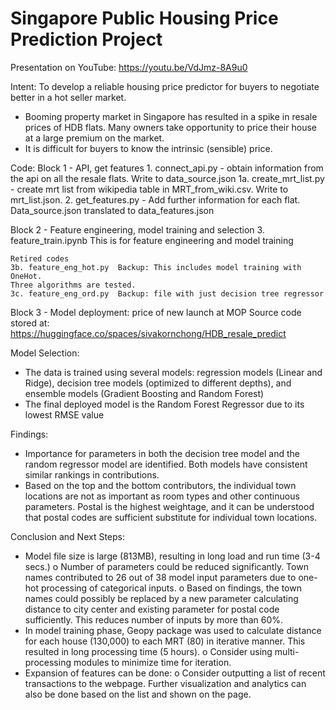 # Singapore Public Housing Price Prediction Project
Presentation on YouTube:  https://youtu.be/VdJmz-8A9u0  

Intent:
To develop a reliable housing price predictor for buyers to negotiate better in a hot seller market. 
-	Booming property market in Singapore has resulted in a spike in resale prices of HDB flats. Many owners take opportunity to price their house at a large premium on the market.
-	It is difficult for buyers to know the intrinsic (sensible) price.

Code:
Block 1 - API, get features
    1. connect_api.py - obtain information from the api on all the resale flats. Write to data_source.json
    1a. create_mrt_list.py - create mrt list from wikipedia table in MRT_from_wiki.csv. Write to mrt_list.json.
    2. get_features.py - Add further information for each flat. Data_source.json translated to data_features.json


Block 2 - Feature engineering, model training and selection
    3. feature_train.ipynb  This is for feature engineering and model training

    Retired codes
    3b. feature_eng_hot.py  Backup: This includes model training with OneHot. 
    Three algorithms are tested.
    3c. feature_eng_ord.py  Backup: file with just decision tree regressor
    

Block 3 - Model deployment: price of new launch at MOP
Source code stored at: https://huggingface.co/spaces/sivakornchong/HDB_resale_predict 

Model Selection: 
-	The data is trained using several models: regression models (Linear and Ridge), decision tree models (optimized to different depths), and ensemble models (Gradient Boosting and Random Forest)
-	The final deployed model is the Random Forest Regressor due to its lowest RMSE value

Findings:
-	Importance for parameters in both the decision tree model and the random regressor model are identified. Both models have consistent similar rankings in contributions.
-	Based on the top and the bottom contributors, the individual town locations are not as important as room types and other continuous parameters. Postal is the highest weightage, and it can be understood that postal codes are sufficient substitute for individual town locations.

Conclusion and Next Steps:
-	Model file size is large (813MB), resulting in long load and run time (3-4 secs.)
    o	Number of parameters could be reduced significantly. Town names contributed to 26 out of 38 model input parameters due to one-hot processing of categorical inputs. 
    o	Based on findings, the town names could possibly be replaced by a new parameter calculating distance to city center and existing parameter for postal code sufficiently. This reduces number of inputs by more than 60%. 
-	In model training phase, Geopy package was used to calculate distance for each house (130,000) to each MRT (80) in iterative manner. This resulted in long processing time (5 hours).
    o	Consider using multi-processing modules to minimize time for iteration.
-	Expansion of features can be done:
    o	Consider outputting a list of recent transactions to the webpage. Further visualization and analytics can also be done based on the list and shown on the page. 


